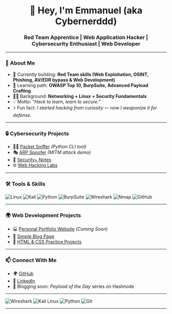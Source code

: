 <h1 align="center">👋 Hey, I'm Emmanuel (aka Cybernerddd)</h1>
<h3 align="center">Red Team Apprentice | Web Application Hacker | Cybersecurity Enthusiast | Web Developer</h3>

---

### 🚀 About Me
- 🔭 Currently building: **Red Team skills (Web Exploitation, OSINT, Phishing, AV/EDR bypass & Web Development)**
- 🌱 Learning path: **OWASP Top 10, BurpSuite, Advanced Payload Crafting**
- 🧑‍💻 Background: **Networking + Linux + Security Fundamentals**
- 💡 Motto: *“Hack to learn, learn to secure.”*
- ⚡ Fun fact: *I started hacking from curiosity — now I weaponize it for defense.*

---

### 🔒 Cybersecurity Projects
- 🕵️‍♂️ [Packet Sniffer](https://github.com/cybernerddd/packet-sniffer-tool) *(Python CLI tool)*
- 🎭 [ARP Spoofer](https://github.com/cybernerddd/Arp-spoofer) *(MITM attack demo)*
- 📖 [Security+ Notes](https://github.com/cybernerddd/Securityplus-notes)
- 🌐 [Web Hacking Labs](https://github.com/cybernerddd/Web-app-hacking)

---

### 🛠️ Tools & Skills
![Linux](https://img.shields.io/badge/Linux-FCC624?style=flat-square&logo=linux&logoColor=black)
![Kali](https://img.shields.io/badge/Kali-268BEE?style=flat-square&logo=kalilinux&logoColor=white)
![Python](https://img.shields.io/badge/Python-3776AB?style=flat-square&logo=python&logoColor=white)
![BurpSuite](https://img.shields.io/badge/Burp%20Suite-FF6633?style=flat-square&logo=burpsuite&logoColor=white)
![Wireshark](https://img.shields.io/badge/Wireshark-1679A7?style=flat-square&logo=wireshark&logoColor=white)
![Nmap](https://img.shields.io/badge/Nmap-00457C?style=flat-square&logo=nmap&logoColor=white)
![GitHub](https://img.shields.io/badge/GitHub-181717?style=flat-square&logo=github&logoColor=white)

---

### 🌍 Web Development Projects
- 💻 [Personal Portfolio Website](#) *(Coming Soon)*
- 📰 [Simple Blog Page](#)
- 🎨 [HTML & CSS Practice Projects](#)

---

### 📫 Connect With Me
- 🌍 [GitHub](https://github.com/cybernerddd)
- 🔗 [LinkedIn](https://www.linkedin.com/in/emmanuel-a-284803370)
- 📝 Blogging soon: *Payload of the Day* series on Hashnode  

---

![Wireshark](https://img.shields.io/badge/Wireshark-1679A7?style=flat-square&logo=wireshark&logoColor=white)
![Kali Linux](https://img.shields.io/badge/Kali_Linux-557C94?style=flat-square&logo=kali-linux&logoColor=white)
![Python](https://img.shields.io/badge/Python-3776AB?style=flat-square&logo=python&logoColor=white)
![Git](https://img.shields.io/badge/Git-F05032?style=flat-square&logo=git&logoColor=white)

---


